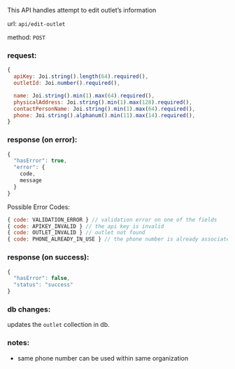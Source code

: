 This API handles attempt to edit outlet’s information

url: `api/edit-outlet`

method: `POST`

### request: 
```js
{
  apiKey: Joi.string().length(64).required(),
  outletId: Joi.number().required(),

  name: Joi.string().min(1).max(64).required(),
  physicalAddress: Joi.string().min(1).max(128).required(),
  contactPersonName: Joi.string().min(1).max(64).required(),
  phone: Joi.string().alphanum().min(11).max(14).required(),
}
```

### response (on error):
```js
{
  "hasError": true,
  "error": {
    code,
    message
  }
}
```

Possible Error Codes:
```js
{ code: VALIDATION_ERROR } // validation error on one of the fields
{ code: APIKEY_INVALID } // the api key is invalid
{ code: OUTLET_INVALID } // outlet not found
{ code: PHONE_ALREADY_IN_USE } // the phone number is already associated with another organization
```

### response (on success):
```js
{
  "hasError": false,
  "status": "success"
}
```

### db changes:
updates the `outlet` collection in db.

### notes:
* same phone number can be used within same organization